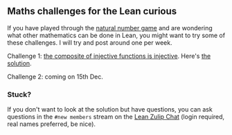 ## Maths challenges for the Lean curious

If you have played through the [natural number game](http://wwwf.imperial.ac.uk/~buzzard/xena/natural_number_game/) and are wondering what other mathematics can be done in Lean, you might want to try some of these challenges. I will try and post around one per week.

Challenge 1: [the composite of injective functions is injective](https://tinyurl.com/LeanMathsChallenge01). Here's [the solution](https://tinyurl.com/LeanMathsChallengeSolution01).

Challenge 2: coming on 15th Dec.


### Stuck?

If you don't want to look at the solution but have questions, you can ask questions in the `#new members` stream on the [Lean Zulip Chat](https://leanprover.zulipchat.com/#narrow/stream/113489-new-members) (login required, real names preferred, be nice).